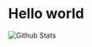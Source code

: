 # Hello world

<img align="left" alt="Github Stats" src="https://github-readme-stats.codestackr.vercel.app/api?username=madiyar&show_icons=true&hide_border=true" />
